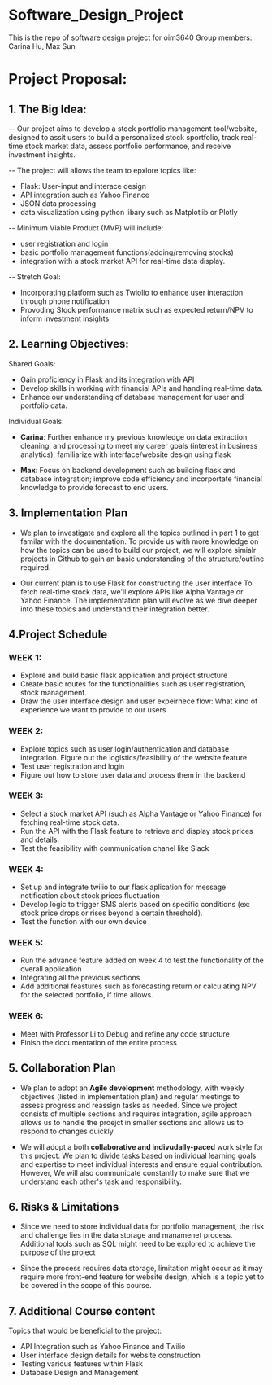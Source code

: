 # **Software_Design_Project**
This is the repo of software design project for oim3640
Group members: Carina Hu, Max Sun
 
# **Project Proposal**: 

## 1. The Big Idea: 

-- Our project aims to develop a stock portfolio management tool/website, designed to assit users to build a personalized stock sportfolio, track real-time stock market data, assess portfolio performance, and receive investment insights.

-- The project will allows the team to epxlore topics like: 
  - Flask: User-input and interace design 
  - API integration such as Yahoo Finance
  - JSON data processing
  - data visualization using python libary such as Matplotlib or Plotly 
  

-- Minimum Viable Product (MVP) will include:
  - user registration and login
  - basic portfolio management functions(adding/removing stocks)
  - integration with a stock market API for real-time data display. 

-- Stretch Goal: 
  - Incorporating platform such as Twiolio to enhance user interaction through phone notification 
  - Provoding Stock performance matrix such as expected return/NPV to inform investment insights 

## 2. Learning Objectives: 

Shared Goals: 
  - Gain proficiency in Flask and its integration with API 
  - Develop skills in working with financial APIs and handling real-time data.
  - Enhance our understanding of database management for user and portfolio data.

Individual Goals:
  - **Carina**: Further enhance my previous knowledge on data extraction, cleaning, and processing to meet my career goals (interest in business analytics); familiarize with interface/website design using flask

  - **Max**: Focus on backend development such as building flask and database integration; improve code efficiency and incorportate financial knowledge to provide forecast to end users.
  
## 3. Implementation Plan
- We plan to investigate and explore all the topics outlined in part 1 to get familar with the documentation. To provide us with more knowledge on how the topics can be used to build our project, we will explore simialr projects in Github to gain an basic understanding of the structure/outline required. 


- Our current plan is to use Flask for constructing the user interface To fetch real-time stock data, we'll explore APIs like Alpha Vantage or Yahoo Finance. The implementation plan will evolve as we dive deeper into these topics and understand their integration better.
## 4.Project Schedule 
### WEEK 1: 
- Explore and build basic flask application and project structure 
- Create basic routes for the functionalities such as user registration, stock management. 
- Draw the user interface design and user expeirnece flow: What kind of experience we want to provide to our users 

### WEEK 2: 
- Explore topics such as user login/authentication and database integration. Figure out the logistics/feasibility of the website feature 
- Test user registration and login
- Figure out how to store user data and process them in the backend 

### WEEK 3:
-  Select a stock market API (such as Alpha Vantage or Yahoo Finance) for fetching real-time stock data.
-  Run the API with the Flask feature to retrieve and display stock prices and details. 
-  Test the feasibility with communication chanel like Slack

### WEEK 4: 
- Set up and integrate twilio to our flask aplication for message notification about stock prices fluctuation
- Develop logic to trigger SMS alerts based on specific conditions (ex: stock price drops or rises beyond a certain threshold).
- Test the function with our own device

### WEEK 5: 
- Run the advance feature added on week 4 to test the functionality of the overall application
- Integrating all the previous sections
- Add additional feastures such as forecasting return or calculating NPV for the selected portfolio, if time allows. 

### WEEK 6: 
- Meet with Professor Li to Debug and refine any code structure 
- Finish the documentation of the entire process 

  

## 5. Collaboration Plan
- We plan to adopt an **Agile development** methodology, with weekly objectives (listed in implementation plan) and regular meetings to assess progress and reassign tasks as needed. Since we project consists of multiple sections and requires integration, agile approach allows us to handle the proejct in smaller sections and allows us to respond to changes quickly. 
  
- We will adopt a both **collaborative and indivudally-paced** work style for this project. We plan to divide tasks based on individual learning goals and expertise to meet individual interests and ensure equal contribution. However, We will also communicate constantly to make sure that we understand each other's task and responsibility. 

## 6. Risks & Limitations
- Since we need to store individual data for portfolio management, the risk and challenge lies in the data storage and manamenet process. Additional tools such as SQL might need to be explored to achieve the purpose of the project

- Since the process requires data storage, limitation might occur as it may require more front-end feature for website design, which is a topic yet to be covered in the scope of this course. 

## 7. Additional Course content 
Topics that would be beneficial to the project:
- API Integration such as Yahoo Finance and Twilio 
- User interface design details for website construction
- Testing various features within Flask
- Database Design and Management